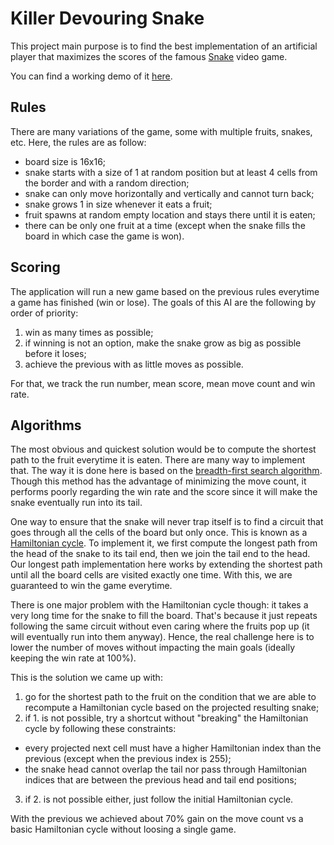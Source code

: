 # Killer Devouring Snake

This project main purpose is to find the best implementation of an artificial player that maximizes the scores of the famous [Snake][wiki-snake] video game.

You can find a working demo of it [here][demo].

## Rules

There are many variations of the game, some with multiple fruits, snakes, etc. Here, the rules are as follow:
- board size is 16x16;
- snake starts with a size of 1 at random position but at least 4 cells from the border and with a random direction;
- snake can only move horizontally and vertically and cannot turn back;
- snake grows 1 in size whenever it eats a fruit;
- fruit spawns at random empty location and stays there until it is eaten;
- there can be only one fruit at a time (except when the snake fills the board in which case the game is won).

## Scoring

The application will run a new game based on the previous rules everytime a game has finished (win or lose).
The goals of this AI are the following by order of priority:
1. win as many times as possible;
2. if winning is not an option, make the snake grow as big as possible before it loses;
3. achieve the previous with as little moves as possible.

For that, we track the run number, mean score, mean move count and win rate.

## Algorithms

The most obvious and quickest solution would be to compute the shortest path to the fruit everytime it is eaten. There are many way to implement that. The way it is done here is based on the [breadth-first search algorithm][wiki-bfs].
Though this method has the advantage of minimizing the move count, it performs poorly regarding the win rate and the score since it will make the snake eventually run into its tail.

One way to ensure that the snake will never trap itself is to find a circuit that goes through all the cells of the board but only once. This is known as a [Hamiltonian cycle][wiki-hamilton]. To implement it, we first compute the longest path from the head of the snake to its tail end, then we join the tail end to the head. Our longest path implementation here works by extending the shortest path until all the board cells are visited exactly one time.
With this, we are guaranteed to win the game everytime.

There is one major problem with the Hamiltonian cycle though: it takes a very long time for the snake to fill the board. That's because it just repeats following the same circuit without even caring where the fruits pop up (it will eventually run into them anyway). Hence, the real challenge here is to lower the number of moves without impacting the main goals (ideally keeping the win rate at 100%).

This is the solution we came up with:
1. go for the shortest path to the fruit on the condition that we are able to recompute a Hamiltonian cycle based on the projected resulting snake;
2. if 1. is not possible, try a shortcut without "breaking" the Hamiltonian cycle by following these constraints:
- every projected next cell must have a higher Hamiltonian index than the previous (except when the previous index is 255);
- the snake head cannot overlap the tail nor pass through Hamiltonian indices that are between the previous head and tail end positions;
3. if 2. is not possible either, just follow the initial Hamiltonian cycle.

With the previous we achieved about 70% gain on the move count vs a basic Hamiltonian cycle without loosing a single game.

[demo]: https://xmamat.github.io/killer-devouring-snake/
[wiki-snake]: https://en.wikipedia.org/wiki/Snake_(video_game)
[wiki-bfs]: https://en.wikipedia.org/wiki/Breadth-first_search
[wiki-hamilton]: https://en.wikipedia.org/wiki/Hamiltonian_path